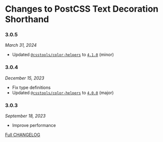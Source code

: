 # Changes to PostCSS Text Decoration Shorthand

### 3.0.5

_March 31, 2024_

- Updated [`@csstools/color-helpers`](https://github.com/csstools/postcss-plugins/tree/main/packages/color-helpers) to [`4.1.0`](https://github.com/csstools/postcss-plugins/tree/main/packages/color-helpers/CHANGELOG.md#410) (minor)

### 3.0.4

_December 15, 2023_

- Fix type definitions
- Updated [`@csstools/color-helpers`](https://github.com/csstools/postcss-plugins/tree/main/packages/color-helpers) to [`4.0.0`](https://github.com/csstools/postcss-plugins/tree/main/packages/color-helpers/CHANGELOG.md#400) (major)

### 3.0.3

_September 18, 2023_

- Improve performance

[Full CHANGELOG](https://github.com/csstools/postcss-plugins/tree/main/plugins/postcss-text-decoration-shorthand/CHANGELOG.md)
